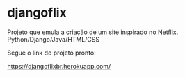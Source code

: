 # djangoflix
Projeto que emula a criação de um site inspirado no Netflix.
Python/Django/Java/HTML/CSS

Segue o link do projeto pronto:

https://djangoflixbr.herokuapp.com/
